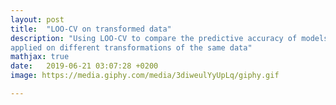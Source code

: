 ```yaml
---
layout: post
title:  "LOO-CV on transformed data"
description: "Using LOO-CV to compare the predictive accuracy of models
applied on different transformations of the same data"
mathjax: true
date:   2019-06-21 03:07:28 +0200
image: https://media.giphy.com/media/3diweulYyUpLq/giphy.gif

---
```


